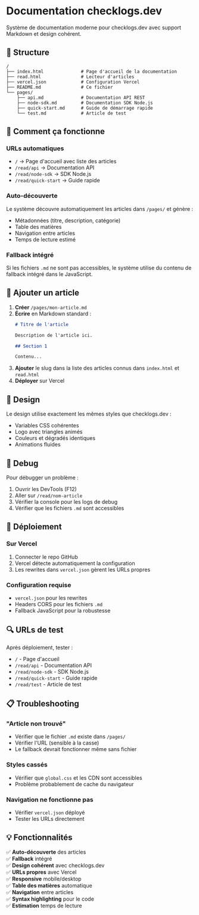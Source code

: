# Documentation checklogs.dev

Système de documentation moderne pour checklogs.dev avec support Markdown et design cohérent.

## 🚀 Structure

```
/
├── index.html              # Page d'accueil de la documentation
├── read.html               # Lecteur d'articles
├── vercel.json             # Configuration Vercel
├── README.md               # Ce fichier
└── pages/
    ├── api.md              # Documentation API REST
    ├── node-sdk.md         # Documentation SDK Node.js
    ├── quick-start.md      # Guide de démarrage rapide
    └── test.md             # Article de test
```

## 🔧 Comment ça fonctionne

### URLs automatiques
- `/` → Page d'accueil avec liste des articles
- `/read/api` → Documentation API
- `/read/node-sdk` → SDK Node.js
- `/read/quick-start` → Guide rapide

### Auto-découverte
Le système découvre automatiquement les articles dans `/pages/` et génère :
- Métadonnées (titre, description, catégorie)
- Table des matières
- Navigation entre articles
- Temps de lecture estimé

### Fallback intégré
Si les fichiers `.md` ne sont pas accessibles, le système utilise du contenu de fallback intégré dans le JavaScript.

## 📝 Ajouter un article

1. **Créer** `/pages/mon-article.md`
2. **Écrire** en Markdown standard :
   ```markdown
   # Titre de l'article
   
   Description de l'article ici.
   
   ## Section 1
   
   Contenu...
   ```
3. **Ajouter** le slug dans la liste des articles connus dans `index.html` et `read.html`
4. **Déployer** sur Vercel

## 🎨 Design

Le design utilise exactement les mêmes styles que checklogs.dev :
- Variables CSS cohérentes
- Logo avec triangles animés
- Couleurs et dégradés identiques
- Animations fluides

## 🐛 Debug

Pour débugger un problème :
1. Ouvrir les DevTools (F12)
2. Aller sur `/read/nom-article`
3. Vérifier la console pour les logs de debug
4. Vérifier que les fichiers `.md` sont accessibles

## 🚀 Déploiement

### Sur Vercel
1. Connecter le repo GitHub
2. Vercel détecte automatiquement la configuration
3. Les rewrites dans `vercel.json` gèrent les URLs propres

### Configuration requise
- `vercel.json` pour les rewrites
- Headers CORS pour les fichiers `.md`
- Fallback JavaScript pour la robustesse

## 🔍 URLs de test

Après déploiement, tester :
- `/` - Page d'accueil
- `/read/api` - Documentation API  
- `/read/node-sdk` - SDK Node.js
- `/read/quick-start` - Guide rapide
- `/read/test` - Article de test

## 📋 Troubleshooting

### "Article non trouvé"
- Vérifier que le fichier `.md` existe dans `/pages/`
- Vérifier l'URL (sensible à la casse)
- Le fallback devrait fonctionner même sans fichier

### Styles cassés
- Vérifier que `global.css` et les CDN sont accessibles
- Problème probablement de cache du navigateur

### Navigation ne fonctionne pas
- Vérifier `vercel.json` déployé
- Tester les URLs directement

## 💡 Fonctionnalités

✅ **Auto-découverte** des articles  
✅ **Fallback** intégré  
✅ **Design cohérent** avec checklogs.dev  
✅ **URLs propres** avec Vercel  
✅ **Responsive** mobile/desktop  
✅ **Table des matières** automatique  
✅ **Navigation** entre articles  
✅ **Syntax highlighting** pour le code  
✅ **Estimation** temps de lecture